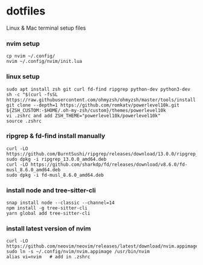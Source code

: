 # dotfiles

Linux & Mac terminal setup files

### nvim setup

```
cp nvim ~/.config/
nvim ~/.config/nvim/init.lua
```

### linux setup

```
sudo apt install zsh git curl fd-find ripgrep python-dev python3-dev
sh -c "$(curl -fsSL https://raw.githubusercontent.com/ohmyzsh/ohmyzsh/master/tools/install.sh)"
git clone --depth=1 https://github.com/romkatv/powerlevel10k.git ${ZSH_CUSTOM:-$HOME/.oh-my-zsh/custom}/themes/powerlevel10k
vi .zshrc and add ZSH_THEME="powerlevel10k/powerlevel10k"
source .zshrc
```

### ripgrep & fd-find install manually

```
curl -LO https://github.com/BurntSushi/ripgrep/releases/download/13.0.0/ripgrep_13.0.0_amd64.deb
sudo dpkg -i ripgrep_13.0.0_amd64.deb
curl -LO https://github.com/sharkdp/fd/releases/download/v8.6.0/fd-musl_8.6.0_amd64.deb
sudo dpkg -i fd-musl_8.6.0_amd64.deb
```

### install node and tree-sitter-cli

```
snap install node --classic --channel=14
npm install -g tree-sitter-cli
yarn global add tree-sitter-cli
```

### install latest version of nvim

```
curl -LO https://github.com/neovim/neovim/releases/latest/download/nvim.appimage
sudo ln -s ~/.config/nvim/nvim.appimage /usr/bin/nvim
alias vi=nvim   # add in .zshrc
```
